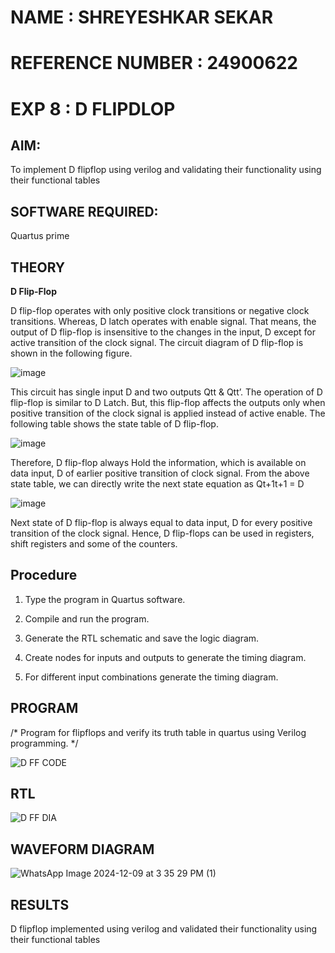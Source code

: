 # NAME : SHREYESHKAR SEKAR 
# REFERENCE NUMBER : 24900622

# EXP 8 : D FLIPDLOP 

## AIM:

To implement  D flipflop using verilog and validating their functionality using their functional tables

## SOFTWARE REQUIRED:

Quartus prime

## THEORY

**D Flip-Flop**

D flip-flop operates with only positive clock transitions or negative clock transitions. Whereas, D latch operates with enable signal. That means, the output of D flip-flop is insensitive to the changes in the input, D except for active transition of the clock signal. The circuit diagram of D flip-flop is shown in the following figure.

![image](https://github.com/naavaneetha/D-FLIPDLOP-NEGEDGE/assets/154305477/48c81fe8-bc3f-40e7-95e2-519fc155ad51)

This circuit has single input D and two outputs Qtt & Qtt’. The operation of D flip-flop is similar to D Latch. But, this flip-flop affects the outputs only when positive transition of the clock signal is applied instead of active enable. The following table shows the state table of D flip-flop.

![image](https://github.com/naavaneetha/D-FLIPDLOP-NEGEDGE/assets/154305477/e5f3fda7-68ec-4a3a-a0a4-cf6f9cc4ab55)

Therefore, D flip-flop always Hold the information, which is available on data input, D of earlier positive transition of clock signal. From the above state table, we can directly write the next state equation as Qt+1t+1 = D

![image](https://github.com/naavaneetha/D-FLIPDLOP-NEGEDGE/assets/154305477/8592c0d8-2917-4142-91b9-d6c30dd891d2)

Next state of D flip-flop is always equal to data input, D for every positive transition of the clock signal. Hence, D flip-flops can be used in registers, shift registers and some of the counters.

## Procedure 

1.	Type the program in Quartus software.

2.	Compile and run the program.

3.	Generate the RTL schematic and save the logic diagram.

4.	Create nodes for inputs and outputs to generate the timing diagram.

5.	For different input combinations generate the timing diagram.

## PROGRAM

/* Program for flipflops and verify its truth table in quartus using Verilog programming.
*/




![D FF CODE](https://github.com/user-attachments/assets/730016f3-7a92-4325-85ba-42c0ff8504e4)


## RTL 


![D FF DIA](https://github.com/user-attachments/assets/269e1c6a-9c1d-4188-95b0-aadcec833715)



## WAVEFORM DIAGRAM

![WhatsApp Image 2024-12-09 at 3 35 29 PM (1)](https://github.com/user-attachments/assets/3f702974-3bb6-42bc-8c8e-8306bd35ac7c)



## RESULTS

D flipflop implemented using verilog and validated their functionality using their functional tables
